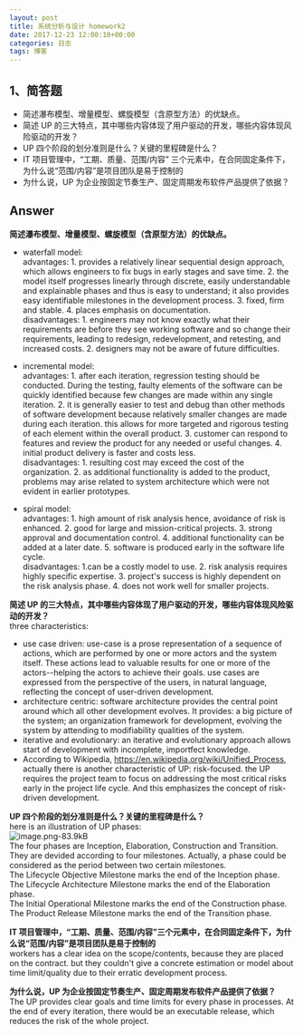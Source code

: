 ```yaml
---  
layout: post  
title: 系统分析与设计 homework2 
date: 2017-12-23 12:00:10+00:00  
categories: 日志  
tags: 博客  
---  
```

  
## 1、简答题  
  
 - 简述瀑布模型、增量模型、螺旋模型（含原型方法）的优缺点。  
 - 简述 UP 的三大特点，其中哪些内容体现了用户驱动的开发，哪些内容体现风险驱动的开发？  
 - UP 四个阶段的划分准则是什么？关键的里程碑是什么？  
 - IT 项目管理中，“工期、质量、范围/内容” 三个元素中，在合同固定条件下，为什么说“范围/内容”是项目团队是易于控制的  
 - 为什么说，UP 为企业按固定节奏生产、固定周期发布软件产品提供了依据？  
   
## Answer  
  
**简述瀑布模型、增量模型、螺旋模型（含原型方法）的优缺点。**  
 - waterfall model:  
advantages: 1. provides a relatively linear sequential design approach, which allows engineers to fix bugs in early stages and save time. 2. the model itself progresses linearly through discrete, easily understandable and explainable phases and thus is easy to understand; it also provides easy identifiable milestones in the development process. 3. fixed, firm and stable. 4. places emphasis on documentation.  
disadvantages: 1. engineers may not know exactly what their requirements are before they see working software and so change their requirements, leading to redesign, redevelopment, and retesting, and increased costs. 2. designers may not be aware of future difficulties.  
  
 - incremental model:  
advantages: 1. after each iteration, regression testing should be conducted. During the testing, faulty elements of the software can be quickly identified because few changes are made within any single iteration. 2. it is generally easier to test and debug than other methods of software development because relatively smaller changes are made during each iteration. this allows for more targeted and rigorous testing of each element within the overall product. 3. customer can respond to features and review the product for any needed or useful changes. 4. initial product delivery is faster and costs less.  
disadvantages: 1. resulting cost may exceed the cost of the organization. 2. as additional functionality is added to the product, problems may arise related to system architecture which were not evident in earlier prototypes.  
  
 - spiral model:  
advantages: 1. high amount of risk analysis hence, avoidance of risk is enhanced. 2. good for large and mission-critical projects. 3. strong approval and documentation control. 4. additional functionality can be added at a later date. 5. software is produced early in the software life cycle.  
disadvantages: 1.can be a costly model to use. 2. risk analysis requires highly specific expertise. 3. project's success is highly dependent on the risk analysis phase. 4. does not work well for smaller projects.  
     
**简述 UP 的三大特点，其中哪些内容体现了用户驱动的开发，哪些内容体现风险驱动的开发？**  
three characteristics:  
  
 - use case driven: use-case is a prose representation of a sequence of actions, which are performed by one or more actors and the system itself. These actions lead to valuable results for one or more of the actors--helping the actors to achieve their goals. use cases are expressed from the perspective of the users, in natural language, reflecting the concept of user-driven development.  
 - architecture centric: software architecture provides the central point around which all other development evolves. It provides: a big picture of the system; an organization framework for development, evolving the system by attending to modifiability qualities of the system.  
 - iterative and evolutionary: an iterative and evolutionary approach allows start of development with incomplete, importfect knowledge.  
 - According to Wikipedia, https://en.wikipedia.org/wiki/Unified_Process, actually there is another characteristic of UP: risk-focused. the UP requires the project team to focus on addressing the most critical risks early in the project life cycle. And this emphasizes the concept of risk-driven development.  
  
**UP 四个阶段的划分准则是什么？关键的里程碑是什么？**  
here is an illustration of UP phases:  
![image.png-83.9kB][1]  
The four phases are Inception, Elaboration, Construction and Transition. They are devided according to four milestones. Actually, a phase could be considered as the period between two certain milestones.  
The Lifecycle Objective Milestone marks the end of the Inception phase.  
The Lifecycle Architecture Milestone marks the end of the Elaboration phase.  
The Initial Operational Milestone marks the end of the Construction phase.  
The Product Release Milestone marks the end of the Transition phase.  
  
**IT 项目管理中，“工期、质量、范围/内容”三个元素中，在合同固定条件下，为什么说“范围/内容”是项目团队是易于控制的**  
workers has a clear idea on the scope/contents, because they are placed on the contract. but they couldn't give a concrete estimation or model about time limit/quality due to their erratic development process.  
  
**为什么说，UP 为企业按固定节奏生产、固定周期发布软件产品提供了依据？**  
The UP provides clear goals and time limits for every phase in processes. At the end of every iteration, there would be an executable release, which reduces the risk of the whole project.  
  
  
  [1]: http://static.zybuluo.com/twoer2/ssnu8m35pec9a1v0tedmrbua/image.png  
